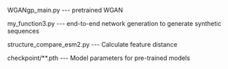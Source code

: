 WGANgp_main.py --- pretrained WGAN

my_function3.py --- end-to-end network generation to generate synthetic sequences

structure_compare_esm2.py --- Calculate feature distance

checkpoint/**.pth --- Model parameters for pre-trained models